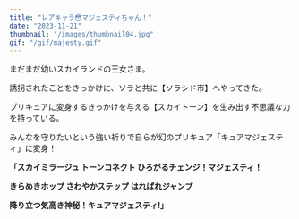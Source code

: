 ```yaml
---
title: "レアキャラ😳マジェスティちゃん！"
date: "2023-11-21"
thumbnail: "/images/thumbnail04.jpg"
gif: "/gif/majesty.gif"
---
```


まだまだ幼いスカイランドの王女さま。

誘拐されたことをきっかけに、ソラと共に【ソラシド市】へやってきた。

プリキュアに変身するきっかけを与える【スカイトーン】を生み出す不思議な力を持っている。

みんなを守りたいという強い祈りで自らが幻のプリキュア「キュアマジェスティ」に変身！

**「スカイミラージュ トーンコネクト
ひろがるチェンジ！マジェスティ！**

**きらめきホップ
さわやかステップ
はればれジャンプ**

**降り立つ気高き神秘！キュアマジェスティ!」**
